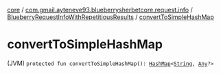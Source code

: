 [core](../../index.md) / [com.gmail.ayteneve93.blueberrysherbetcore.request.info](../index.md) / [BlueberryRequestInfoWithRepetitiousResults](index.md) / [convertToSimpleHashMap](./convert-to-simple-hash-map.md)

# convertToSimpleHashMap

(JVM) `protected fun convertToSimpleHashMap(): `[`HashMap`](https://kotlinlang.org/api/latest/jvm/stdlib/kotlin.collections/-hash-map/index.html)`<`[`String`](https://kotlinlang.org/api/latest/jvm/stdlib/kotlin/-string/index.html)`, `[`Any`](https://kotlinlang.org/api/latest/jvm/stdlib/kotlin/-any/index.html)`?>`